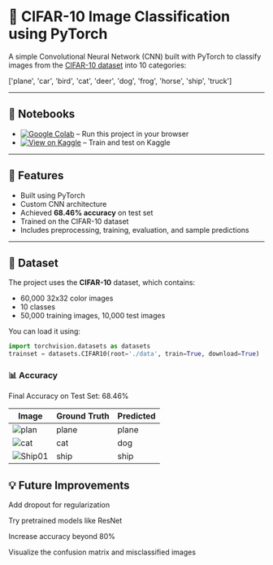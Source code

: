 # 🧠 CIFAR-10 Image Classification using PyTorch

A simple Convolutional Neural Network (CNN) built with PyTorch to classify images from the [CIFAR-10 dataset](https://www.cs.toronto.edu/~kriz/cifar.html) into 10 categories:


['plane', 'car', 'bird', 'cat', 'deer', 'dog', 'frog', 'horse', 'ship', 'truck']


---

## 🔗 Notebooks

- [![Google Colab](https://colab.research.google.com/assets/colab-badge.svg)](https://colab.research.google.com/drive/1YxfwGepsOE49fRF3OSRHBduBALeVQCe-?usp=sharing) – Run this project in your browser
- [![View on Kaggle](https://kaggle.com/static/images/open-in-kaggle.svg)](https://www.kaggle.com/code/your-kaggle-notebook-link) – Train and test on Kaggle

---


## 📌 Features

- Built using PyTorch
- Custom CNN architecture
- Achieved **68.46% accuracy** on test set
- Trained on the CIFAR-10 dataset
- Includes preprocessing, training, evaluation, and sample predictions

---

## 📁 Dataset

The project uses the **CIFAR-10** dataset, which contains:

- 60,000 32x32 color images
- 10 classes
- 50,000 training images, 10,000 test images

You can load it using:

```python
import torchvision.datasets as datasets
trainset = datasets.CIFAR10(root='./data', train=True, download=True)
```

### 📊 Accuracy

Final Accuracy on Test Set: 68.46%

| Image                 | Ground Truth | Predicted |
| --------------------- | ------------ | --------- |
| ![plan](https://github.com/user-attachments/assets/b4ed6e81-1c04-4479-843b-7979058c7282) | plane        | plane     |
| ![cat](https://github.com/user-attachments/assets/6d638b8d-8062-47f5-9dc3-f4aac2c1fb56)   | cat          | dog       |
| ![Ship01](https://github.com/user-attachments/assets/bae780b2-1d3b-4956-ab58-56935f74fca4) | ship         | ship      |

## 💡 Future Improvements
Add dropout for regularization

Try pretrained models like ResNet

Increase accuracy beyond 80%

Visualize the confusion matrix and misclassified images

